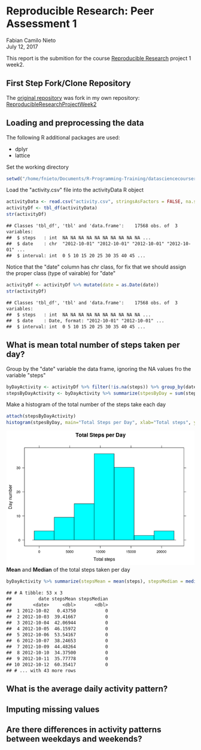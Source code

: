 # Reproducible Research: Peer Assessment 1
Fabian Camilo Nieto  
July 12, 2017  

This report is the submition for the course [Reproducible Research](https://www.coursera.org/learn/reproducible-research) project 1 week2.

## First Step Fork/Clone Repository
The [original repository](http://github.com/rdpeng/RepData_PeerAssessment1) was fork in my own repository: [ReproducibleResearchProjectWeek2](https://github.com/fabiancnieto/ReproducibleResearchProjectWeek2)

## Loading and preprocessing the data
The following R additional packages are used:
- dplyr
- lattice

Set the working directory

```r
setwd("/home/fnieto/Documents/R-Programming-Training/datasciencecoursera/Reproducible_Research/Week2/Project")
```
Load the "activity.csv" file into the activityData R object

```r
activityData <- read.csv("activity.csv", stringsAsFactors = FALSE, na.strings = "NA")
activityDf <- tbl_df(activityData)
str(activityDf)
```

```
## Classes 'tbl_df', 'tbl' and 'data.frame':	17568 obs. of  3 variables:
##  $ steps   : int  NA NA NA NA NA NA NA NA NA NA ...
##  $ date    : chr  "2012-10-01" "2012-10-01" "2012-10-01" "2012-10-01" ...
##  $ interval: int  0 5 10 15 20 25 30 35 40 45 ...
```
Notice that the "date" column has chr class, for fix that we should assign the proper class (type of vairable) for "date"

```r
activityDf <- activityDf %>% mutate(date = as.Date(date))
str(activityDf)
```

```
## Classes 'tbl_df', 'tbl' and 'data.frame':	17568 obs. of  3 variables:
##  $ steps   : int  NA NA NA NA NA NA NA NA NA NA ...
##  $ date    : Date, format: "2012-10-01" "2012-10-01" ...
##  $ interval: int  0 5 10 15 20 25 30 35 40 45 ...
```
## What is mean total number of steps taken per day?
Group by the "date" variable the data frame, ignoring the NA values fro the variable "steps"

```r
byDayActivity <- activityDf %>% filter(!is.na(steps)) %>% group_by(date)
stepsByDayActivity <- byDayActivity %>% summarize(stpesByDay = sum(steps))
```
Make a histogram of the total number of the steps take each day

```r
attach(stepsByDayActivity)
histogram(stpesByDay, main="Total Steps per Day", xlab="Total steps", ylab="Day number")
```

![](PA1_template_files/figure-html/unnamed-chunk-6-1.png)<!-- -->
**Mean** and **Median** of the total steps taken per day

```r
byDayActivity %>% summarize(stepsMean = mean(steps), stepsMedian = median(steps))
```

```
## # A tibble: 53 x 3
##          date stepsMean stepsMedian
##        <date>     <dbl>       <dbl>
##  1 2012-10-02   0.43750           0
##  2 2012-10-03  39.41667           0
##  3 2012-10-04  42.06944           0
##  4 2012-10-05  46.15972           0
##  5 2012-10-06  53.54167           0
##  6 2012-10-07  38.24653           0
##  7 2012-10-09  44.48264           0
##  8 2012-10-10  34.37500           0
##  9 2012-10-11  35.77778           0
## 10 2012-10-12  60.35417           0
## # ... with 43 more rows
```

## What is the average daily activity pattern?



## Imputing missing values



## Are there differences in activity patterns between weekdays and weekends?
